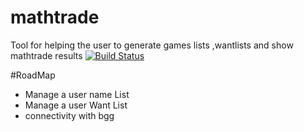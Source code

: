 # mathtrade
Tool for helping the user to generate games lists ,wantlists and show mathtrade results
[![Build Status](https://travis-ci.org/edysanchez/mathtrade.svg?branch=master)](http://travis-ci.org/edysanchez/mathtrade)

#RoadMap
* Manage a user name List
* Manage a user Want List
* connectivity with bgg

